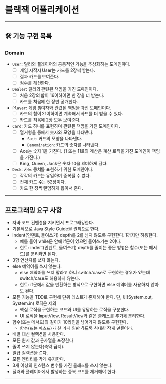 # 블랙잭 어플리케이션

---

## 🛠 기능 구현 목록

### Domain

* `User`: 딜러와 플레이어의 공통적인 기능을 추상화하는 도메인이다.
  * [ ] 게임 시작시 User는 카드를 2장씩 받는다.
  * [ ] 결과 카드를 보여준다.
  * [ ] 점수를 계산한다.

* `Dealer`: 딜러와 관련된 책임을 가진 도메인이다.
  * [ ] 처음 2장의 합이 16이하이면 한 장을 더 받는다.
  * [ ] 카드를 처음에 한 장만 공개한다.

* `Player`: 게임 참여자와 관련된 책임을 가진 도메인이다.
  * [ ] 카드의 합이 21이하이면 계속해서 카드를 더 받을 수 있다.
  * [ ] 카드를 처음에 2장 모두 보여준다.

* `Card`: 카드 하나를 표현하며 관련된 책임을 가진 도메인이다.
  * [ ] 열거형을 통해서 숫자와 모양을 나타낸다.
    * `Suit`: 카드의 모양을 나타낸다.
    * `Denomination`: 카드의 숫자를 나타낸다.
  * [ ] Ace는 숫자 1을 가진다. (1 또는 11로의 계산은 계산 로직을 가진 도메인이 책임을 가진다.)
  * [ ] King, Queen, Jack은 숫자 10을 의미하게 된다.

* `Deck`: 카드 뭉치를 표현하기 위한 도메인이다.
  * [ ] 각각의 카드는 유일하며 중복될 수 없다.
  * [ ] 전체 카드 수는 52장이다.
  * [ ] 카드 한 장씩 랜덤하게 뽑아서 준다.

---

## 프로그래밍 요구 사항

- 자바 코드 컨벤션을 지키면서 프로그래밍한다.
- 기본적으로 Java Style Guide을 원칙으로 한다.
- indent(인덴트, 들여쓰기) depth를 2를 넘지 않도록 구현한다. 1까지만 허용한다.
  - 예를 들어 while문 안에 if문이 있으면 들여쓰기는 2이다.
  - 힌트: indent(인덴트, 들여쓰기) depth를 줄이는 좋은 방법은 함수(또는 메서드)를 분리하면 된다.
- 3항 연산자를 쓰지 않는다.
- else 예약어를 쓰지 않는다.
  - else 예약어를 쓰지 말라고 하니 switch/case로 구현하는 경우가 있는데 switch/case도 허용하지 않는다.
  - 힌트: if문에서 값을 반환하는 방식으로 구현하면 else 예약어를 사용하지 않아도 된다.
- 모든 기능을 TDD로 구현해 단위 테스트가 존재해야 한다. 단, UI(System.out, System.in) 로직은 제외
  - 핵심 로직을 구현하는 코드와 UI를 담당하는 로직을 구분한다.
  - UI 로직을 InputView, ResultView와 같은 클래스를 추가해 분리한다.
- 함수(또는 메서드)의 길이가 10라인을 넘어가지 않도록 구현한다.
  - 함수(또는 메소드)가 한 가지 일만 하도록 최대한 작게 만들어라.
- 배열 대신 컬렉션을 사용한다.
- 모든 원시 값과 문자열을 포장한다
- 줄여 쓰지 않는다(축약 금지).
- 일급 컬렉션을 쓴다.
- 모든 엔티티를 작게 유지한다.
- 3개 이상의 인스턴스 변수를 가진 클래스를 쓰지 않는다.
- 딜러와 플레이어에서 발생하는 중복 코드를 제거해야 한다.

---
  
